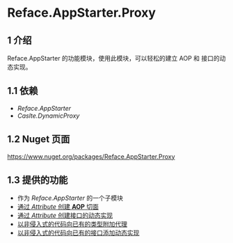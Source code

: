 # Reface.AppStarter.Proxy

## 1 介绍

Reface.AppStarter 的功能模块，使用此模块，可以轻松的建立 AOP 和 接口的动态实现。

## 1.1 依赖

* *Reface.AppStarter*
* *Caslte.DynamicProxy*

## 1.2 Nuget 页面

https://www.nuget.org/packages/Reface.AppStarter.Proxy

## 1.3 提供的功能

* 作为 *Reface.AppStarter* 的一个子模块
* [通过 *Attribute* 创建 **AOP** 切面](docs/ProxyAttribute.md)
* [通过 *Attribute* 创建接口的动态实现](docs/ImplementorAttribute.md)
* [以非侵入式的代码向已有的类型附加代理](docs/AttachedProxy.md)
* [以非侵入式的代码向已有的接口添加动态实现](docs/AttachedImplementor.md)